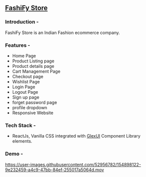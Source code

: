 


## [FashiFy Store](https://fashify.netlify.app/)

### Introduction -
FashiFy Store is an Indian Fashion ecommerce company.


### Features - 
- Home Page
- Product Listing page
- Product details page
- Cart Management Page
- Checkout page
- Wishlist Page
- Login Page
- Logout Page
- Sign up page
- forget password page
- profile dropdown
- Responsive Website

### Tech Stack - 
- ReactJs, Vanilla CSS integrated with [GlexUI](https://glex-ui.vercel.app/) Component Library elements. 


### Demo - 

https://user-images.githubusercontent.com/52956782/154898122-9e232459-a4c9-47bb-84ef-255017a5064d.mov
